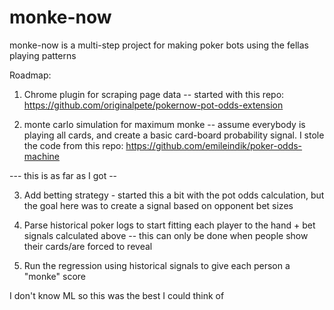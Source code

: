 # monke-now

monke-now is a multi-step project for making poker bots using the fellas playing patterns

Roadmap:

1) Chrome plugin for scraping page data -- started with this repo: https://github.com/originalpete/pokernow-pot-odds-extension

2) monte carlo simulation for maximum monke -- assume everybody is playing all cards, and create a basic card-board probability signal. I stole the code from this repo: https://github.com/emileindik/poker-odds-machine 

--- this is as far as I got --

3) Add betting strategy - started this a bit with the pot odds calculation, but the goal here was to create a signal based on opponent bet sizes

4) Parse historical poker logs to start fitting each player to the hand + bet signals calculated above -- this can only be done when people show their cards/are forced to reveal

5) Run the regression using historical signals to give each person a "monke" score

I don't know ML so this was the best I could think of

